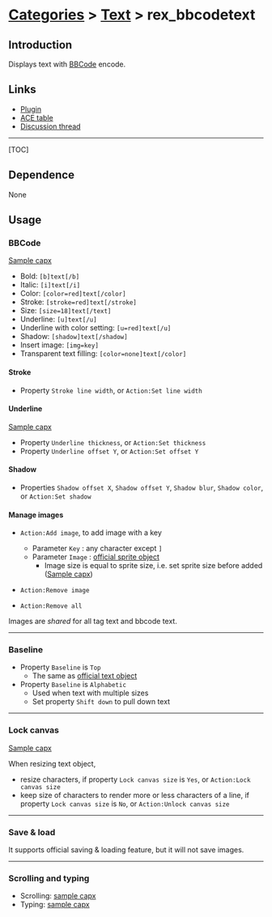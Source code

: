 # [Categories](categories.index.html) > [Text](text.index.html) > rex_bbcodetext

## Introduction

Displays text with [BBCode](https://www.scirra.com/forum/faq.php?mode=bbcode) encode.

## Links

- [Plugin](https://rexrainbow.github.io/C2RexDoc/repo/rex_bbcodeText.7z)
- [ACE table](https://rexrainbow.github.io/C2RexDoc/c2rexpluginsACE/plugin_rex_bbcodetext.html)
- [Discussion thread](https://www.scirra.com/forum/plugin-bbcode-text_t169377)

----

[TOC]

## Dependence

None

## Usage

### BBCode

[Sample capx](https://onedrive.live.com/redir?resid=7497FD5EC94476E%212222&authkey=%21AAB0NF6Omx-yS7w&ithint=file%2ccapx)

- Bold: `[b]text[/b]`
- Italic: `[i]text[/i]`
- Color: `[color=red]text[/color]`
- Stroke: `[stroke=red]text[/stroke]`
- Size: `[size=18]text[/text]`
- Underline: `[u]text[/u]`
- Underline with color setting: `[u=red]text[/u]`
- Shadow: `[shadow]text[/shadow]`
- Insert image: `[img=key]`
- Transparent text filling: `[color=none]text[/color]`

#### Stroke

- Property `Stroke line width`, or `Action:Set line width`

#### Underline

[Sample capx](https://onedrive.live.com/redir?resid=7497FD5EC94476E!2321&authkey=!AJgGSLeKNaRgPCE&ithint=file%2ccapx)

- Property `Underline thickness`, or `Action:Set thickness`
- Property `Underline offset Y`, or `Action:Set offset Y`

#### Shadow

- Properties `Shadow offset X`, `Shadow offset Y`, `Shadow blur`,  `Shadow color`, or `Action:Set shadow`

#### Manage images

- `Action:Add image`, to add image with a key
  - Parameter `Key` : any character except `]`
  - Parameter `Image` : [official sprite object](https://www.scirra.com/manual/115/sprite)
    - Image size is equal to sprite size, i.e. set sprite size before added  ([Sample capx](https://1drv.ms/u/s!Am5HlOzVf0kHlXdpmyObSIGPFO8P))


- `Action:Remove image`
- `Action:Remove all`

Images are *shared* for all tag text and bbcode text.

----

### Baseline

- Property `Baseline` is `Top`
  - The same as [official text object](https://www.scirra.com/manual/116/text)
- Property `Baseline` is `Alphabetic`
  - Used when text with multiple sizes
  - Set property `Shift down` to pull down text

----

### Lock canvas

[Sample capx](https://1drv.ms/u/s!Am5HlOzVf0kHlXWDvVvubsxoUlkc)

When resizing text object,

- resize characters, if property `Lock canvas size` is `Yes`, or `Action:Lock canvas size`
- keep size of characters to render more or less characters of a line, if property `Lock canvas size` is `No`, or `Action:Unlock canvas size`

---

### Save & load

It supports official saving & loading feature, but it will not save images.

----

### Scrolling and typing

- Scrolling: [sample capx](https://onedrive.live.com/redir?resid=7497FD5EC94476E!2220&authkey=!ANln0i7QKMx47Y0&ithint=file%2ccapx)
- Typing: [sample capx](https://onedrive.live.com/redir?resid=7497FD5EC94476E!2221&authkey=!AEbaSrVnNXlyF40&ithint=file%2ccapx)